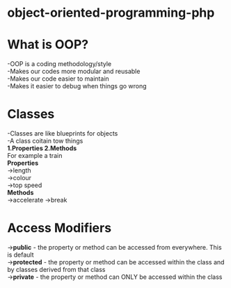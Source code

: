 # object-oriented-programming-php
# What is OOP?
-OOP is a coding methodology/style<br>
-Makes our codes more modular and reusable<br>
-Makes our code easier to maintain<br>
-Makes it easier to debug when things go wrong<br>
# Classes
-Classes are like blueprints for objects<br>
-A class coitain tow things<br>
<b>1.Properties 2.Methods</b><br>
For example a train<br>
<b>Properties</b><br />
  ->length<br />
  ->colour<br />
  ->top speed<br />
<b>Methods</b><br>
  ->accelerate
  ->break
# Access Modifiers
-><b>public</b> - the property or method can be accessed from everywhere. This is default<br>
-><b>protected</b> - the property or method can be accessed within the class and by classes derived from that class<br>
-><b>private</b> - the property or method can ONLY be accessed within the class<br>
